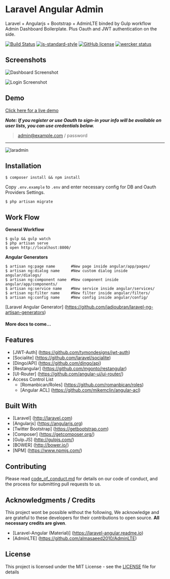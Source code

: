 # Laravel Angular Admin
Laravel + Angularjs + Bootstrap + AdminLTE binded by Gulp workflow Admin Dashboard Boilerplate.
Plus Oauth and JWT authentication on the side.

[![Build Status](https://travis-ci.org/silverbux/laravel-angular-admin.svg?branch=master)](https://travis-ci.org/silverbux/laravel-angular-admin)
[![js-standard-style](https://img.shields.io/badge/code%20style-standard-brightgreen.svg)](http://standardjs.com/)
[![GitHub license](https://img.shields.io/badge/license-MIT-blue.svg)](https://raw.githubusercontent.com/silverbux/laravel-angular-admin/master/LICENSE)
[![wercker status](https://app.wercker.com/status/92444e926f721c992f7f41c605d5cbc4/s/master "wercker status")](https://app.wercker.com/project/bykey/92444e926f721c992f7f41c605d5cbc4)

## Screenshots
![Dashboard Screenshot](https://cloud.githubusercontent.com/assets/1888261/14597104/53b404b6-057d-11e6-876d-c83630686590.png)

![Login Screenshot](https://cloud.githubusercontent.com/assets/13616776/14597970/a366dc7c-0582-11e6-853b-776b1cf17aed.png
)

## Demo
[Click here for a live demo](http://laravel-admin.herokuapp.com)

***Note: If you register or use Oauth to sign-in your info will be available on user lists, you can use credentials below.***

> admin@example.com / password

---

![laradmin](https://cloud.githubusercontent.com/assets/1888261/14665607/dbadf93c-0706-11e6-8223-5ea3f88aa44b.png)

## Installation
```
$ composer install && npm install
```

Copy ```.env.example``` to ```.env``` and enter necessary config for DB and Oauth Providers Settings.

```
$ php artisan migrate
```

## Work Flow

**General Workflow**

```
$ gulp && gulp watch
$ php artisan serve
$ open http://localhost:8000/
```

**Angular Generators**

```
$ artisan ng:page name       #New page inside angular/app/pages/
$ artisan ng:dialog name     #New custom dialog inside angular/dialogs/
$ artisan ng:component name  #New component inside angular/app/components/
$ artisan ng:service name    #New service inside angular/services/
$ artisan ng:filter name     #New filter inside angular/filters/
$ artisan ng:config name     #New config inside angular/config/
```
[Laravel Angular Generator] (https://github.com/jadjoubran/laravel-ng-artisan-generators)

#### More docs to come...

## Features
* [JWT-Auth] (https://github.com/tymondesigns/jwt-auth)
* [Socialite] (https://github.com/laravel/socialite)
* [Dingo/API] (https://github.com/dingo/api)
* [Restangular] (https://github.com/mgonto/restangular)
* [UI-Router] (https://github.com/angular-ui/ui-router/)
* Access Control List
    * [Romanbican/Roles] (https://github.com/romanbican/roles)
    * [Angular ACL] (https://github.com/mikemclin/angular-acl)

## Built With
* [Laravel] (http://laravel.com)
* [Angularjs] (https://angularjs.org)
* [Twitter Bootstrap] (https://getbootstrap.com)
* [Composer] (https://getcomposer.org/)
* [Gulp.JS] (http://gulpjs.com/)
* [BOWER] (http://bower.io/)
* [NPM] (https://www.npmjs.com/)

## Contributing

Please read [code_of_conduct.md](code_of_conduct.md) for details on our code of conduct, and the process for submitting pull requests to us.

## Acknowledgments / Credits
This project wont be possible without the following, We acknowledge and are grateful to these developers for their contributions to open source. **All necessary credits are given**.

* [Laravel-Angular (Material)] (https://laravel-angular.readme.io)
* [AdminLTE] (https://github.com/almasaeed2010/AdminLTE)

## License

This project is licensed under the MIT License - see the [LICENSE](LICENSE) file for details
